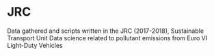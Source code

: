 # JRC

Data gathered and scripts written in the JRC (2017-2018), Sustainable Transport Unit
Data science related to pollutant emissions from Euro VI Light-Duty Vehicles
